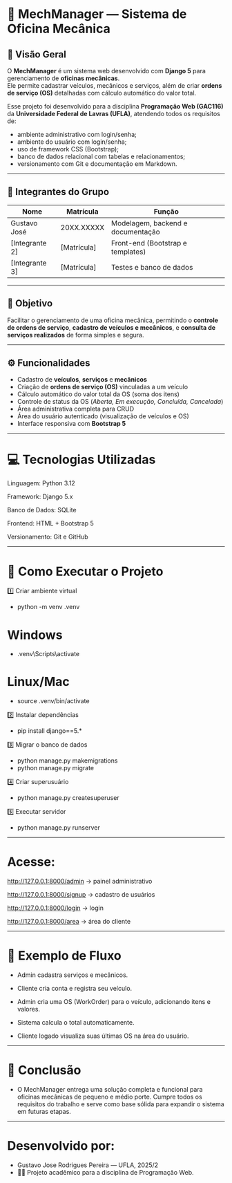 # 🔧 MechManager — Sistema de Oficina Mecânica

## 📘 Visão Geral
O **MechManager** é um sistema web desenvolvido com **Django 5** para gerenciamento de **oficinas mecânicas**.  
Ele permite cadastrar veículos, mecânicos e serviços, além de criar **ordens de serviço (OS)** detalhadas com cálculo automático do valor total.

Esse projeto foi desenvolvido para a disciplina **Programação Web (GAC116)** da **Universidade Federal de Lavras (UFLA)**, atendendo todos os requisitos de:
- ambiente administrativo com login/senha;  
- ambiente do usuário com login/senha;  
- uso de framework CSS (Bootstrap);  
- banco de dados relacional com tabelas e relacionamentos;  
- versionamento com Git e documentação em Markdown.

---

## 👥 Integrantes do Grupo
| Nome | Matrícula | Função |
|------|------------|--------|
| Gustavo José | 20XX.XXXXX | Modelagem, backend e documentação |
| [Integrante 2] | [Matrícula] | Front-end (Bootstrap e templates) |
| [Integrante 3] | [Matrícula] | Testes e banco de dados |

---

## 🎯 Objetivo
Facilitar o gerenciamento de uma oficina mecânica, permitindo o **controle de ordens de serviço**, **cadastro de veículos e mecânicos**, e **consulta de serviços realizados** de forma simples e segura.

---

## ⚙️ Funcionalidades
- Cadastro de **veículos**, **serviços** e **mecânicos**  
- Criação de **ordens de serviço (OS)** vinculadas a um veículo  
- Cálculo automático do valor total da OS (soma dos itens)  
- Controle de status da OS (*Aberta, Em execução, Concluída, Cancelada*)  
- Área administrativa completa para CRUD  
- Área do usuário autenticado (visualização de veículos e OS)  
- Interface responsiva com **Bootstrap 5**

---

# 💻 Tecnologias Utilizadas

Linguagem: Python 3.12

Framework: Django 5.x

Banco de Dados: SQLite

Frontend: HTML + Bootstrap 5

Versionamento: Git e GitHub

---

# 🚀 Como Executar o Projeto

1️⃣ Criar ambiente virtual
   - python -m venv .venv

# Windows
   - .venv\Scripts\activate
# Linux/Mac
   - source .venv/bin/activate


2️⃣ Instalar dependências
   - pip install django==5.*


3️⃣ Migrar o banco de dados
   - python manage.py makemigrations
   - python manage.py migrate


4️⃣ Criar superusuário
   - python manage.py createsuperuser

5️⃣ Executar servidor
   - python manage.py runserver

---

# Acesse:

http://127.0.0.1:8000/admin
 → painel administrativo

http://127.0.0.1:8000/signup
 → cadastro de usuários

http://127.0.0.1:8000/login
 → login

http://127.0.0.1:8000/area
 → área do cliente

---

 # 🧠 Exemplo de Fluxo

 - Admin cadastra serviços e mecânicos.

 - Cliente cria conta e registra seu veículo.

 - Admin cria uma OS (WorkOrder) para o veículo, adicionando itens e valores.

 - Sistema calcula o total automaticamente.

 - Cliente logado visualiza suas últimas OS na área do usuário.

---

# 🏁 Conclusão

 - O MechManager entrega uma solução completa e funcional para oficinas mecânicas de pequeno e médio porte.
 Cumpre todos os requisitos do trabalho e serve como base sólida para expandir o sistema em futuras etapas.

---

 # Desenvolvido por:
 - Gustavo Jose Rodrigues Pereira — UFLA, 2025/2
 - 🧑‍💻 Projeto acadêmico para a disciplina de Programação Web.